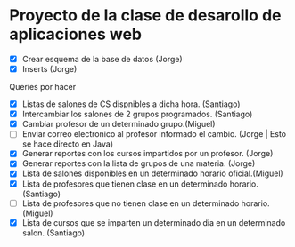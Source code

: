 Proyecto de la clase de desarollo de aplicaciones web
======

- [X] Crear esquema de la base de datos (Jorge)
- [X] Inserts (Jorge)

Queries por hacer
- [X] Listas de salones de CS dispnibles a dicha hora. (Santiago)
- [X] Intercambiar los salones de 2 grupos programados. (Santiago)
- [X] Cambiar profesor de un determinado grupo.(Miguel)
- [ ] Enviar correo electronico al profesor informado el cambio. (Jorge | Esto se hace directo en Java) 
- [X] Generar reportes con los cursos impartidos por un profesor. (Jorge)
- [X] Generar reportes con la lista de grupos de una materia. (Jorge)
- [X] Lista de salones disponibles en un determinado horario oficial.(Miguel)
- [X] Lista de profesores que tienen clase en un determinado horario. (Santiago)
- [ ] Lista de profesores que no tienen clase en un determinado horario.(Miguel)
- [X] Lista de cursos que se imparten un determinado dia en un determinado salon. (Santiago)
